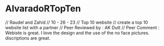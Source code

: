 # AlvaradoRTopTen
// Raudel and Zahid 
// 10 - 26 - 23
// Top 10 website
// create a top 10 website list with a partner
// Peer Reviewed by : AK Dutt
// Peer Comment : Webiste is great. I love the design and the use of the no face pictures.
discriptions are great.
